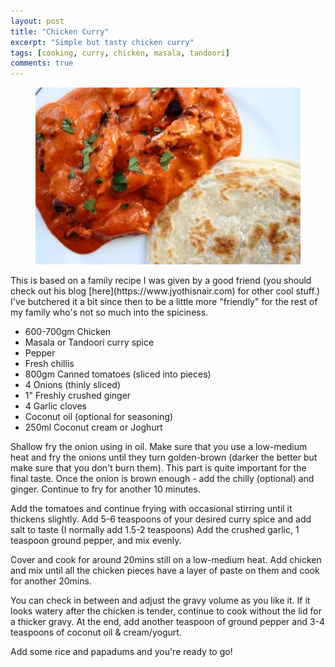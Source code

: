 ```yaml
---
layout: post
title: "Chicken Curry"
excerpt: "Simple but tasty chicken curry"
tags: [cooking, curry, chicken, masala, tandoori]
comments: true
---
```

<figure>
	<img src="/images/posts/2016/curry.jpg">
</figure>
This is based on a family recipe I was given by a good friend (you should check out his blog [here](https://www.jyothisnair.com) for other cool stuff.) I've butchered it a bit since then to be a little more "friendly" for the rest of my family who's not so much into the spiciness. 

* 600-700gm Chicken
* Masala or Tandoori curry spice
* Pepper
* Fresh chillis
* 800gm Canned tomatoes (sliced into pieces)
* 4 Onions (thinly sliced)
* 1" Freshly crushed ginger
* 4 Garlic cloves
* Coconut oil (optional for seasoning)
* 250ml Coconut cream or Joghurt

Shallow fry the onion using in oil. Make sure that you use a low-medium heat and fry the onions until they turn golden-brown (darker the better but make sure that you don't burn them). This part is quite important for the final taste. Once the onion is brown enough - add the chilly (optional) and ginger. Continue to fry for another 10 minutes.

Add the tomatoes and continue frying with occasional stirring until it thickens slightly. Add 5-6 teaspoons of your desired curry spice and add salt to taste (I normally add 1.5-2 teaspoons) Add the crushed garlic, 1 teaspoon ground pepper, and mix evenly.

Cover and cook for around 20mins still on a low-medium heat. Add chicken and mix until all the chicken pieces have a layer of paste on them and cook for another 20mins.

You can check in between and adjust the gravy volume as you like it. If it looks watery after the chicken is tender, continue to cook without the lid for a thicker gravy. At the end, add another teaspoon of ground pepper and 3-4 teaspoons of coconut oil & cream/yogurt.

Add some rice and papadums and you're ready to go!

